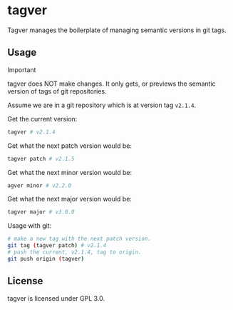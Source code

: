 # tagver
Tagver manages the boilerplate of managing semantic versions in git tags.

## Usage
> [!IMPORTANT]
> tagver does NOT make changes. It only gets, or previews the semantic version of tags of git repositories.

Assume we are in a git repository which is at version tag `v2.1.4`.

Get the current version:
```sh
tagver # v2.1.4
```
Get what the next patch version would be:
```sh
tagver patch # v2.1.5
```
Get what the next minor version would be:
```sh
agver minor # v2.2.0
```
Get what the next major version would be:
```sh
tagver major # v3.0.0
```
Usage with git:
```sh
# make a new tag with the next patch version.
git tag (tagver patch) # v2.1.4
# push the current, v2.1.4, tag to origin.
git push origin (tagver) 
```
## License
tagver is licensed under GPL 3.0.
